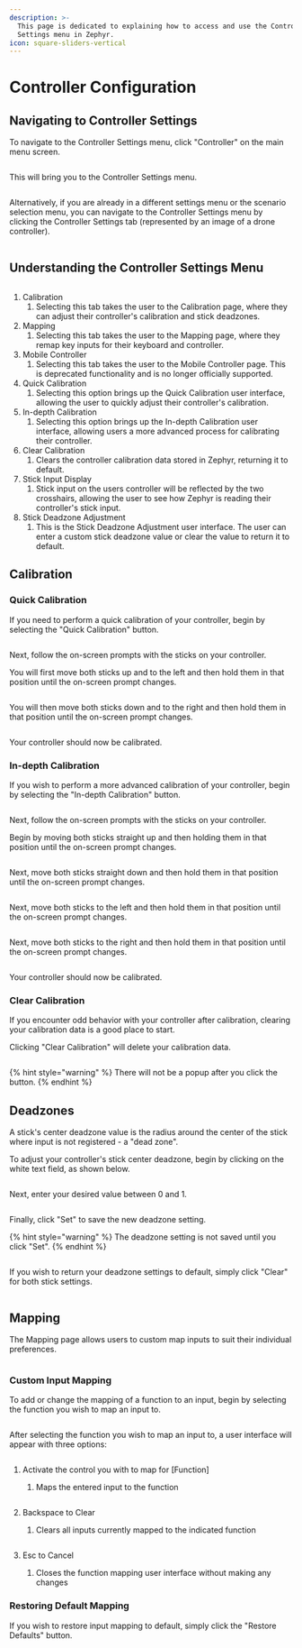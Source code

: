 ```yaml
---
description: >-
  This page is dedicated to explaining how to access and use the Controller
  Settings menu in Zephyr.
icon: square-sliders-vertical
---
```


# Controller Configuration

## Navigating to Controller Settings

To navigate to the Controller Settings menu, click "Controller" on the main menu screen.

<figure><img src="../../.gitbook/assets/image (316).png" alt=""><figcaption></figcaption></figure>

This will bring you to the Controller Settings menu.

<figure><img src="../../.gitbook/assets/image (317).png" alt=""><figcaption></figcaption></figure>

Alternatively, if you are already in a different settings menu or the scenario selection menu, you can navigate to the Controller Settings menu by clicking the Controller Settings tab (represented by an image of a drone controller).

<figure><img src="../../.gitbook/assets/image (318).png" alt=""><figcaption></figcaption></figure>

## Understanding the Controller Settings Menu

<figure><img src="../../.gitbook/assets/image (319).png" alt=""><figcaption></figcaption></figure>

1. Calibration
   1. Selecting this tab takes the user to the Calibration page, where they can adjust their controller's calibration and stick deadzones.
2. Mapping
   1. Selecting this tab takes the user to the Mapping page, where they remap key inputs for their keyboard and controller.
3. Mobile Controller
   1. Selecting this tab takes the user to the Mobile Controller page. This is deprecated functionality and is no longer officially supported.
4. Quick Calibration
   1. Selecting this option brings up the Quick Calibration user interface, allowing the user to quickly adjust their controller's calibration.
5. In-depth Calibration
   1. Selecting this option brings up the In-depth Calibration user interface, allowing users a more advanced process for calibrating their controller.
6. Clear Calibration
   1. Clears the controller calibration data stored in Zephyr, returning it to default.
7. Stick Input Display
   1. Stick input on the users controller will be reflected by the two crosshairs, allowing the user to see how Zephyr is reading their controller's stick input.
8. Stick Deadzone Adjustment
   1. This is the Stick Deadzone Adjustment user interface. The user can enter a custom stick deadzone value or clear the value to return it to default.

## Calibration

### Quick Calibration

If you need to perform a quick calibration of your controller, begin by selecting the "Quick Calibration" button.

<figure><img src="../../.gitbook/assets/image (308).png" alt=""><figcaption></figcaption></figure>

Next, follow the on-screen prompts with the sticks on your controller.

You will first move both sticks up and to the left and then hold them in that position until the on-screen prompt changes.

<figure><img src="../../.gitbook/assets/image (294).png" alt=""><figcaption></figcaption></figure>

You will then move both sticks down and to the right and then hold them in that position until the on-screen prompt changes.

<figure><img src="../../.gitbook/assets/image (295).png" alt=""><figcaption></figcaption></figure>

Your controller should now be calibrated.

### In-depth Calibration

If you wish to perform a more advanced calibration of your controller, begin by selecting the "In-depth Calibration" button.

<figure><img src="../../.gitbook/assets/image (309).png" alt=""><figcaption></figcaption></figure>

Next, follow the on-screen prompts with the sticks on your controller.

Begin by moving both sticks straight up and then holding them in that position until the on-screen prompt changes.

<figure><img src="../../.gitbook/assets/image (296).png" alt=""><figcaption></figcaption></figure>

Next, move both sticks straight down and then hold them in that position until the on-screen prompt changes.

<figure><img src="../../.gitbook/assets/image (297).png" alt=""><figcaption></figcaption></figure>

Next, move both sticks to the left and then hold them in that position until the on-screen prompt changes.

<figure><img src="../../.gitbook/assets/image (298).png" alt=""><figcaption></figcaption></figure>

Next, move both sticks to the right and then hold them in that position until the on-screen prompt changes.

<figure><img src="../../.gitbook/assets/image (299).png" alt=""><figcaption></figcaption></figure>

Your controller should now be calibrated.

### Clear Calibration

If you encounter odd behavior with your controller after calibration, clearing your calibration data is a good place to start.

Clicking "Clear Calibration" will delete your calibration data.

<figure><img src="../../.gitbook/assets/image (305).png" alt=""><figcaption></figcaption></figure>

{% hint style="warning" %}
There will not be a popup after you click the button.
{% endhint %}

## Deadzones

A stick's center deadzone value is the radius around the center of the stick where input is not registered - a "dead zone".

To adjust your controller's stick center deadzone, begin by clicking on the white text field, as shown below.

<figure><img src="../../.gitbook/assets/image (301).png" alt=""><figcaption></figcaption></figure>

Next, enter your desired value between 0 and 1.

<figure><img src="../../.gitbook/assets/image (302).png" alt=""><figcaption></figcaption></figure>

Finally, click "Set" to save the new deadzone setting.

{% hint style="warning" %}
The deadzone setting is not saved until you click "Set".
{% endhint %}

<figure><img src="../../.gitbook/assets/image (303).png" alt=""><figcaption></figcaption></figure>

If you wish to return your deadzone settings to default, simply click "Clear" for both stick settings.

<figure><img src="../../.gitbook/assets/image (304).png" alt=""><figcaption></figcaption></figure>

## Mapping

The Mapping page allows users to custom map inputs to suit their individual preferences.

<figure><img src="../../.gitbook/assets/image (315).png" alt=""><figcaption></figcaption></figure>

### Custom Input Mapping

To add or change the mapping of a function to an input, begin by selecting the function you wish to map an input to.

<figure><img src="../../.gitbook/assets/image (306).png" alt=""><figcaption></figcaption></figure>

After selecting the function you wish to map an input to, a user interface will appear with three options:

<figure><img src="../../.gitbook/assets/image (307).png" alt=""><figcaption></figcaption></figure>

1.  Activate the control you with to map for \[Function]

    1. Maps the entered input to the function

    <figure><img src="../../.gitbook/assets/image (311).png" alt=""><figcaption></figcaption></figure>
2.  Backspace to Clear

    1. Clears all inputs currently mapped to the indicated function

    <figure><img src="../../.gitbook/assets/image (312).png" alt=""><figcaption></figcaption></figure>
3. Esc to Cancel
   1. Closes the function mapping user interface without making any changes

### Restoring Default Mapping

If you wish to restore input mapping to default, simply click the "Restore Defaults" button.

<figure><img src="../../.gitbook/assets/image (310).png" alt=""><figcaption></figcaption></figure>
